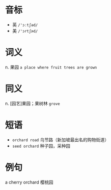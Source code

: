 # 音标

- 英 `/'ɔːtʃəd/`
- 美 `/'ɔrtʃɚd/`

# 词义

n. 果园
`a place where fruit trees are grown`

# 同义

n. [园艺]果园；果树林
`grove`

# 短语

- `orchard road` 乌节路（新加坡最出名的购物街道）
- `seed orchard` 种子园，采种园

# 例句

a cherry orchard
樱桃园


